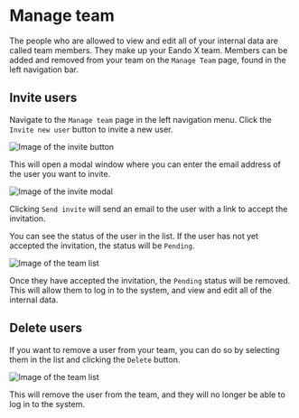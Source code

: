 # Manage team

The people who are allowed to view and edit all of your internal data are called team members. They make up your Eando X team. Members can be added and removed from your team on the `Manage Team` page, found in the left navigation bar.

## Invite users

Navigate to the `Manage team` page in the left navigation menu. Click the `Invite new user` button to invite a new user.

![Image of the invite button](/images/settings/invite-user-button.jpg)

This will open a modal window where you can enter the email address of the user you want to invite.

![Image of the invite modal](/images/settings/invite-modal.jpg)

Clicking `Send invite` will send an email to the user with a link to accept the invitation.

You can see the status of the user in the list. If the user has not yet accepted the invitation, the status will be `Pending`.

![Image of the team list](/images/settings/invited-user.jpg)

Once they have accepted the invitation, the `Pending` status will be removed. This will allow them to log in to the system, and view and edit all of the internal data.

## Delete users

If you want to remove a user from your team, you can do so by selecting them in the list and clicking the `Delete` button.

![Image of the team list](/images/settings/delete-user.jpg)

This will remove the user from the team, and they will no longer be able to log in to the system.
